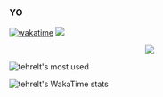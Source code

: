   ### YO

[![wakatime](https://wakatime.com/badge/user/0d7c85ba-d0d6-4cf1-aff3-68cd248d34fc.svg)](https://wakatime.com/@0d7c85ba-d0d6-4cf1-aff3-68cd248d34fc)
![](https://komarev.com/ghpvc/?username=tehrelt&color=grey)
<p align="center">
  <img src="https://cdn.discordapp.com/attachments/888097759800999946/1077257404523221012/prikol.gif" />
</p>


![tehrelt's most used](https://github-readme-stats.vercel.app/api/top-langs/?username=tehrelt&langs_count=5&theme=github_dark_dimmed)

![tehrelt's WakaTime stats](https://github-readme-stats.vercel.app/api/wakatime?username=tehrelt&layout=compact&theme=github_dark_dimmed)
<!--
**tehrelt/tehrelt** is a ✨ _special_ ✨ repository because its `README.md` (this file) appears on your GitHub profile.

Here are some ideas to get you started:

- 🔭 I’m currently working on ...
- 🌱 I’m currently learning ...
- 👯 I’m looking to collaborate on ...
- 🤔 I’m looking for help with ...
- 💬 Ask me about ...
- 📫 How to reach me: ...
- 😄 Pronouns: ...
- ⚡ Fun fact: ...
-->
